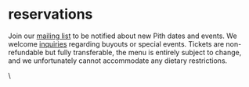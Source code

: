 # reservations
Join our [mailing list](http://eepurl.com/bZ8dIf) to be notified about new Pith dates and events. We welcome [inquiries](mailto:inquiries@pith.space) regarding buyouts or special events. Tickets are non-refundable but fully transferable, the menu is entirely subject to change, and we unfortunately cannot accommodate any dietary restrictions.

<tito-widget event="pith/supper-club"></tito-widget>

\ 
